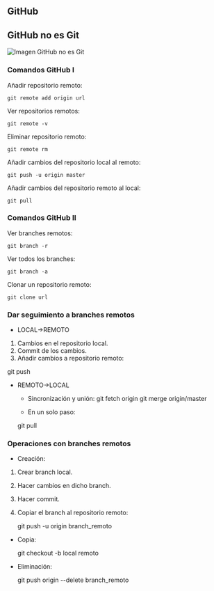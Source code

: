 
## GitHub ##
## GitHub no es Git ##
![Imagen GitHub no es Git](http://1.bp.blogspot.com/-WY2YpNr3W6g/UY6tZAc-H3I/AAAAAAAABLY/xJ9x3wIY8V8/s1600/Github2.png)

### Comandos GitHub I ###

Añadir repositorio remoto:

	git remote add origin url

Ver repositorios remotos:

	git remote -v

Eliminar repositorio remoto:

	git remote rm

Añadir cambios del repositorio local al remoto:

	git push -u origin master

Añadir cambios del repositorio remoto al local:

	git pull

### Comandos GitHub II ###

Ver branches remotos:

	git branch -r

Ver todos los branches:

	git branch -a

Clonar un repositorio remoto:

	git clone url

### Dar seguimiento a branches remotos ###

* LOCAL->REMOTO

1.  Cambios en el repositorio local.
2.  Commit de los cambios.
3.  Añadir cambios a repositorio remoto:

  git push

* REMOTO->LOCAL

	+ Sincronización y unión:
  git fetch origin
  git merge origin/master

	+ En un solo paso:

  git pull

### Operaciones con branches remotos ###

* Creación:
1.  Crear branch local.
2.  Hacer cambios en dicho branch.
3.  Hacer commit.
4.  Copiar el branch al repositorio remoto:

	git push -u origin branch_remoto

* Copia:

	git checkout -b local remoto

* Eliminación:

	git push origin --delete branch_remoto
